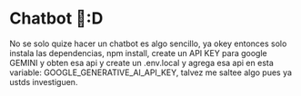 # Chatbot 🧠:D
No se solo quize hacer un chatbot es algo sencillo, ya okey entonces solo instala las dependencias, npm install, create un API KEY para google GEMINI y obten esa api y create un .env.local y agrega esa api en esta variable: GOOGLE_GENERATIVE_AI_API_KEY, talvez me saltee algo pues ya ustds investiguen.
